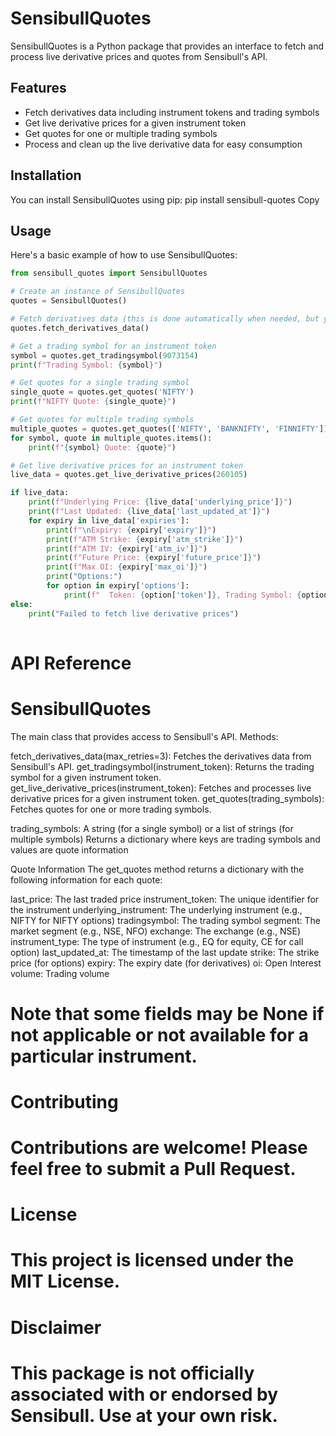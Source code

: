 
# SensibullQuotes

SensibullQuotes is a Python package that provides an interface to fetch and process live derivative prices and quotes from Sensibull's API.

## Features

- Fetch derivatives data including instrument tokens and trading symbols
- Get live derivative prices for a given instrument token
- Get quotes for one or multiple trading symbols
- Process and clean up the live derivative data for easy consumption

## Installation

You can install SensibullQuotes using pip:
pip install sensibull-quotes
Copy
## Usage

Here's a basic example of how to use SensibullQuotes:

```python
from sensibull_quotes import SensibullQuotes

# Create an instance of SensibullQuotes
quotes = SensibullQuotes()

# Fetch derivatives data (this is done automatically when needed, but you can do it explicitly)
quotes.fetch_derivatives_data()

# Get a trading symbol for an instrument token
symbol = quotes.get_tradingsymbol(9073154)
print(f"Trading Symbol: {symbol}")

# Get quotes for a single trading symbol
single_quote = quotes.get_quotes('NIFTY')
print(f"NIFTY Quote: {single_quote}")

# Get quotes for multiple trading symbols
multiple_quotes = quotes.get_quotes(['NIFTY', 'BANKNIFTY', 'FINNIFTY'])
for symbol, quote in multiple_quotes.items():
    print(f"{symbol} Quote: {quote}")

# Get live derivative prices for an instrument token
live_data = quotes.get_live_derivative_prices(260105)

if live_data:
    print(f"Underlying Price: {live_data['underlying_price']}")
    print(f"Last Updated: {live_data['last_updated_at']}")
    for expiry in live_data['expiries']:
        print(f"\nExpiry: {expiry['expiry']}")
        print(f"ATM Strike: {expiry['atm_strike']}")
        print(f"ATM IV: {expiry['atm_iv']}")
        print(f"Future Price: {expiry['future_price']}")
        print(f"Max OI: {expiry['max_oi']}")
        print("Options:")
        for option in expiry['options']:
            print(f"  Token: {option['token']}, Trading Symbol: {option['tradingsymbol']}, Last Price: {option['last_price']}, OI: {option['oi']}, IV: {option['iv']}")
else:
    print("Failed to fetch live derivative prices")
 
```
# API Reference
# SensibullQuotes
The main class that provides access to Sensibull's API.
Methods:

fetch_derivatives_data(max_retries=3): Fetches the derivatives data from Sensibull's API.
get_tradingsymbol(instrument_token): Returns the trading symbol for a given instrument token.
get_live_derivative_prices(instrument_token): Fetches and processes live derivative prices for a given instrument token.
get_quotes(trading_symbols): Fetches quotes for one or more trading symbols.

trading_symbols: A string (for a single symbol) or a list of strings (for multiple symbols)
Returns a dictionary where keys are trading symbols and values are quote information


Quote Information
The get_quotes method returns a dictionary with the following information for each quote:

last_price: The last traded price
instrument_token: The unique identifier for the instrument
underlying_instrument: The underlying instrument (e.g., NIFTY for NIFTY options)
tradingsymbol: The trading symbol
segment: The market segment (e.g., NSE, NFO)
exchange: The exchange (e.g., NSE)
instrument_type: The type of instrument (e.g., EQ for equity, CE for call option)
last_updated_at: The timestamp of the last update
strike: The strike price (for options)
expiry: The expiry date (for derivatives)
oi: Open Interest
volume: Trading volume

# Note that some fields may be None if not applicable or not available for a particular instrument.
# Contributing
# Contributions are welcome! Please feel free to submit a Pull Request.
# License
# This project is licensed under the MIT License.
# Disclaimer
# This package is not officially associated with or endorsed by Sensibull. Use at your own risk.

